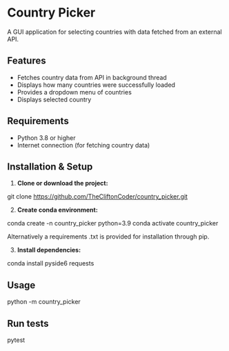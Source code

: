 # Country Picker

A GUI application for selecting countries with data fetched from an external API.

## Features
- Fetches country data from API in background thread
- Displays how many countries were successfully loaded
- Provides a dropdown menu of countries 
- Displays selected country

## Requirements

- Python 3.8 or higher
- Internet connection (for fetching country data)

## Installation & Setup

1. **Clone or download the project:**

git clone https://github.com/TheCliftonCoder/country_picker.git

2. **Create conda environment:**

conda create -n country_picker python=3.9
conda activate country_picker

Alternatively a requirements .txt is provided for installation through pip.

3. **Install dependencies:**

conda install pyside6 requests

## Usage

python -m country_picker

## Run tests

pytest

